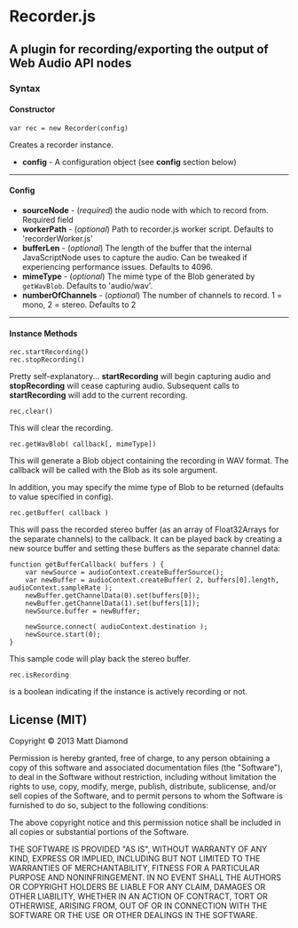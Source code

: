 # Recorder.js

## A plugin for recording/exporting the output of Web Audio API nodes

### Syntax
#### Constructor
    var rec = new Recorder(config)

Creates a recorder instance.

- **config** - A configuration object (see **config** section below)

---------
#### Config

- **sourceNode** - (*required*) the audio node with which to record from. Required field
- **workerPath** - (*optional*) Path to recorder.js worker script. Defaults to 'recorderWorker.js'
- **bufferLen** - (*optional*) The length of the buffer that the internal JavaScriptNode uses to capture the audio. Can be tweaked if experiencing performance issues. Defaults to 4096.
- **mimeType** - (*optional*) The mime type of the Blob generated by `getWavBlob`. Defaults to 'audio/wav'.
- **numberOfChannels** - (*optional*) The number of channels to record. 1 = mono, 2 = stereo. Defaults to 2

---------
#### Instance Methods

    rec.startRecording()
    rec.stopRecording()

Pretty self-explanatory... **startRecording** will begin capturing audio and **stopRecording** will cease capturing audio. Subsequent calls to **startRecording** will add to the current recording.

    rec.clear()

This will clear the recording.

    rec.getWavBlob( callback[, mimeType])

This will generate a Blob object containing the recording in WAV format. The callback will be called with the Blob as its sole argument.

In addition, you may specify the mime type of Blob to be returned (defaults to value specified in config).

    rec.getBuffer( callback )

This will pass the recorded stereo buffer (as an array of Float32Arrays for the separate channels) to the callback. It can be played back by creating a new source buffer and setting these buffers as the separate channel data:

	function getBufferCallback( buffers ) {
		var newSource = audioContext.createBufferSource();
		var newBuffer = audioContext.createBuffer( 2, buffers[0].length, audioContext.sampleRate );
		newBuffer.getChannelData(0).set(buffers[0]);
		newBuffer.getChannelData(1).set(buffers[1]);
		newSource.buffer = newBuffer;

		newSource.connect( audioContext.destination );
		newSource.start(0);
	}

This sample code will play back the stereo buffer.

    rec.isRecording

is a boolean indicating if the instance is actively recording or not.

## License (MIT)

Copyright © 2013 Matt Diamond

Permission is hereby granted, free of charge, to any person obtaining a copy of this software and associated documentation files (the "Software"), to deal in the Software without restriction, including without limitation the rights to use, copy, modify, merge, publish, distribute, sublicense, and/or sell copies of the Software, and to permit persons to whom the Software is furnished to do so, subject to the following conditions:

The above copyright notice and this permission notice shall be included in all copies or substantial portions of the Software.

THE SOFTWARE IS PROVIDED "AS IS", WITHOUT WARRANTY OF ANY KIND, EXPRESS OR IMPLIED, INCLUDING BUT NOT LIMITED TO THE WARRANTIES OF MERCHANTABILITY, FITNESS FOR A PARTICULAR PURPOSE AND NONINFRINGEMENT. IN NO EVENT SHALL THE AUTHORS OR COPYRIGHT HOLDERS BE LIABLE FOR ANY CLAIM, DAMAGES OR OTHER LIABILITY, WHETHER IN AN ACTION OF CONTRACT, TORT OR OTHERWISE, ARISING FROM, OUT OF OR IN CONNECTION WITH THE SOFTWARE OR THE USE OR OTHER DEALINGS IN THE SOFTWARE.